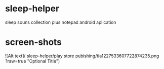 # sleep-helper
sleep souns collection plus notepad android aplication

# screen-shots

![Alt text]( sleep-helper/play store pubishing/tia1227533607722874235.png ?raw=true "Optional Title")
